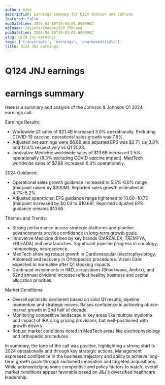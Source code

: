 ```yaml
---
author: mike
description: Earnings summary for Q124 Johnson and Johnson 
featured: False
modDatetime: 2024-04-28T19:03:01.698696Z
ogImage: /assets/images/250_250.png
pubDatetime: 2024-04-28T19:03:01.698696Z
slug: q124-jnj-earnings
tags: ['transcripts', 'earnings', 'pharmaceuticals']
title: Q124 JNJ earnings
---
```

# Q124 JNJ earnings

# earnings summary
Here is a summary and analysis of the Johnson & Johnson Q1 2024 earnings call:

Earnings Results:
- Worldwide Q1 sales of $21.4B increased 3.9% operationally. Excluding COVID-19 vaccine, operational sales growth was 7.6%.
- Adjusted net earnings were $6.6B and adjusted EPS was $2.71, up 3.8% and 12.4% respectively vs Q1 2023. 
- Innovative Medicine worldwide sales of $13.6B increased 2.5% operationally (8.3% excluding COVID vaccine impact). MedTech worldwide sales of $7.8B increased 6.3% operationally.

2024 Guidance:
- Operational sales growth guidance increased to 5.5%-6.0% range (midpoint raised by $300M). Reported sales growth estimated at 4.7%-5.2%.
- Adjusted operational EPS guidance range tightened to $10.60-$10.75 (midpoint increased by $0.03 to $10.68). Reported adjusted EPS guidance remains $10.65.

Themes and Trends:
- Strong performance across strategic platforms and pipeline advancements provide confidence in long-term growth goals.
- Innovative Medicine driven by key brands (DARZALEX, TREMFYA, ERLEADA) and new launches. Significant pipeline progress in oncology, immunology, neuroscience. 
- MedTech showing robust growth in Cardiovascular (electrophysiology, Abiomed) and recovery in Orthopedics procedures. Vision Care expected to normalize after Q1 stocking impacts.
- Continued investments in R&D, acquisitions (Shockwave, Ambrx), and 62nd annual dividend increase reflect healthy business and capital allocation priorities.

Market Conditions:
- Overall optimistic sentiment based on solid Q1 results, pipeline momentum and strategic moves. Raises confidence in achieving above-market growth in 2nd half of decade.
- Monitoring competitive landscape in key areas like multiple myeloma and impact of IRA drug pricing provisions, but well-positioned with growth drivers.
- Robust market conditions noted in MedTech areas like electrophysiology and orthopedic procedures.

In summary, the tone of the call was positive, highlighting a strong start to 2024 operationally and through key strategic actions. Management expressed confidence in the business trajectory and ability to achieve long-term growth goals through sustained innovation and targeted acquisitions. While acknowledging some competitive and policy factors to watch, overall market conditions appear favorable based on J&J's diversified healthcare leadership.

